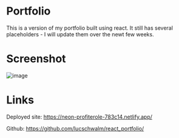 # Portfolio
This is a version of my portfolio built using react. It still has several placeholders - I will update them over the newt few weeks.

# Screenshot
![image](https://github.com/lucschwalm/react_portfolio/assets/130501111/43e8daeb-9a48-41ff-afbe-83d1ed4e1f03)

# Links
Deployed site: https://neon-profiterole-783c14.netlify.app/

Github: https://github.com/lucschwalm/react_portfolio/
